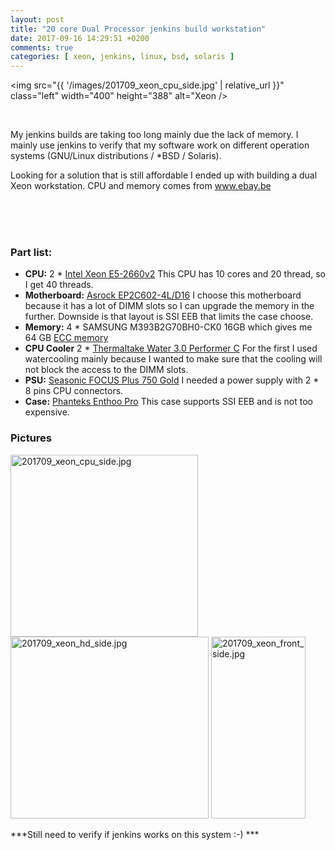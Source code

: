 ```yaml
---
layout: post
title: "20 core Dual Processor jenkins build workstation"
date: 2017-09-16 14:29:51 +0200
comments: true
categories: [ xeon, jenkins, linux, bsd, solaris ] 
---
```


<img src="{{ '/images/201709_xeon_cpu_side.jpg'  | relative_url }}" class="left" width="400" height="388" alt="Xeon /> 

<br />

My jenkins builds are taking too long mainly due the lack of memory. I mainly use jenkins to verify that my software work on different operation systems (GNU/Linux distributions / *BSD / Solaris).

Looking for a solution that is still affordable I ended up with building a dual Xeon workstation. CPU and memory comes from <a href="http://www.ebay.be">www.ebay.be</a>

<br />&nbsp;<br />
<br />

### Part list:

* **CPU:** 2 \* <a href="http://ark.intel.com/products/75272/Intel-Xeon-Processor-E5-2660-v2-25M-Cache-2_20-GHz">Intel Xeon E5-2660v2</a> This CPU has 10 cores and 20 thread, so I get 40 threads.
* **Motherboard:** <a href="http://www.asrockrack.com/general/productdetail.asp?Model=EP2C602-4L/D16#Specifications">Asrock EP2C602-4L/D16</a> I choose this motherboard because it has a lot of DIMM slots so I can upgrade the memory in the further. Downside is that layout is SSI EEB that limits the case choose.
* **Memory:** 4 \* SAMSUNG M393B2G70BH0-CK0 16GB which gives me 64 GB <a href="https://en.wikipedia.org/wiki/ECC_memory">ECC memory</a> 
* **CPU Cooler** 2 \* <a href="http://www.thermaltake.com/products-model.aspx?id=C_00002470">Thermaltake Water 3.0 Performer C</a> For the first I used watercooling mainly because I wanted to make sure that the cooling will not block the access to the DIMM slots.
* **PSU:** <a href="https://seasonic.com/product/focus-plus-750-gold/">Seasonic FOCUS Plus 750 Gold</a> I needed a power supply with 2 \* 8 pins CPU connectors.
* **Case:** <a href="http://www.phanteks.com/Enthoo-Pro.html">Phanteks Enthoo Pro</a> This case supports SSI EEB and is not too expensive.

### Pictures

<a href="{{ '/images/201709_xeon_cpu_side.jpg' | relative_url }}"><img src="{{ '/images/201709_xeon_cpu_side.jpg' | relative_url }}" width="300" height="291" alt="201709_xeon_cpu_side.jpg" /></a>
<a href="{{ '/images/201709_xeon_hd_side.jpg' | relative_url }}"><img src="{{ '/images/201709_xeon_hd_side.jpg' | relative_url }}" width="317" height="291" alt="201709_xeon_hd_side.jpg" /></a>
<a href="{{ '/images/201709_xeon_front_side.jpg' | relative_url }}"><img src="{{ '/images/201709_xeon_front_side.jpg' | relative_url }}" width="151" height="291" alt="201709_xeon_front_side.jpg" /></a>

***Still need to verify if jenkins works on this system :-) ***
